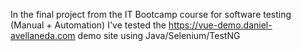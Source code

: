 In the final project from the IT Bootcamp course for software testing (Manual + Automation)
I've tested the https://vue-demo.daniel-avellaneda.com demo site using Java/Selenium/TestNG
